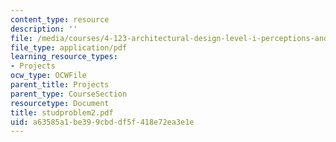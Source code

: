 ```yaml
---
content_type: resource
description: ''
file: /media/courses/4-123-architectural-design-level-i-perceptions-and-processes-fall-2003/a63585a1be399cbddf5f418e72ea3e1e_studproblem2.pdf
file_type: application/pdf
learning_resource_types:
- Projects
ocw_type: OCWFile
parent_title: Projects
parent_type: CourseSection
resourcetype: Document
title: studproblem2.pdf
uid: a63585a1-be39-9cbd-df5f-418e72ea3e1e
---
```

